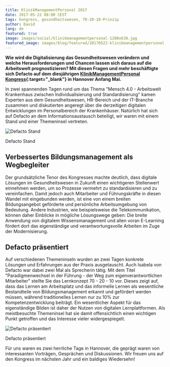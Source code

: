 ```yaml
---
title: KlinikManagementPersonal 2017
date: 2017-05-22 08:00 CEST
tags: kongress, gesundheitswesen, 70-20-10-Prinzip
author: David
lang: de
featured: true
image: images/social/klinikmanagementpersonal-1200x630.jpg
featured_image: images/blog/featured/20170522-klinikmanagementpersonal.jpg
---
```

**Wie wird die Digitalisierung das Gesundheitswesen verändern und welche Herausforderungen und Chancen lassen sich daraus auf die Arbeitswelt prognostizieren? Mit diesen Fragen und mehr beschäftigte sich Defacto auf dem diesjährigen [KlinikManagementPersonal Kongress](http://www.klinikmanagementpersonal.de/2017/home/){:target="_blank"} in Hannover Anfang Mai.**

In zwei spannenden Tagen rund um das Thema "Mensch 4.0 - Arbeitswelt Krankenhaus zwischen Individualisierung und Standardisierung" kamen Experten aus dem Gesundheitswesen, HR-Bereich und der IT-Branche zusammen und diskutierten angeregt über die derzeitigen digitalen Entwicklungen im Personalbereich der Krankenhäuser. Natürlich hat sich auf Defacto an dem Informationsaustausch beteiligt, wir waren mit einem Stand und einer Themeninsel vertreten.

![Defacto Stand](/images/blog/de/KlinikManagementPersonal-2017-01.jpg)
 <p class="caption">Defacto Stand</p>

## Verbessertes Bildungsmanagement als Wegbegleiter
Der grundsätzliche Tenor des Kongresses machte deutlich, dass digitale Lösungen im Gesundheitswesen in Zukunft einen wichtigeren Stellenwert einnehmen werden, um so Prozesse vermehrt zu standardisieren und zu vereinfachen. Damit jedoch auch Mitarbeiter und Führungskräfte in diesen Wandel mit eingebunden werden, ist eine von einem breiten Bildungsangebot geförderte und persönliche Arbeitsumgebung von Bedeutung. Andere Industrien, wie beispielsweise die Telekommunikation, können daher Einblicke in mögliche Lösungswege geben: Die breite Anwendung von digitalem Wissensmanagement und allen voran E-Learning fördert dort das eigenständige und verantwortungsvolle Arbeiten im Zuge der Modernisierung.

## Defacto präsentiert
Auf verschiedenen Themeninseln wurden an zwei Tagen konkrete Lösungen und Erfahrungen aus der Praxis ausgetauscht. Auch Isabela von Defacto war dabei zwei Mal als Sprecherin tätig. Mit dem Titel "Paradigmenwechsel in der Führung - der Weg zum eigenverantwortlichen Mitarbeiter" stellte Sie das Lernkonzept 70 - 20 - 10 vor. Dieses zeigt auf, dass das Lernen am Arbeitsplatz und das informelle Lernen als wesentliche Bestandteile von Bildungsmanagement erkannt und gefördert werden müssen, während traditionelles Lernen nur zu 10% zur Kompetenzentwicklung beiträgt. Ein wesentlicher Aspekt für das eigenständige Bilden ist daher der Nutzen von digitalen Lernplattformen. Als meistbesuchte Themeninsel hat sie damit offensichtlich einen wichtigen Punkt getroffen und das Interesse vieler widergespiegelt.

![Defacto präsentiert](/images/blog/de/KlinikManagementPersonal-2017-02.jpg)
 <p class="caption">Defacto präsentiert</p>

Für uns waren es zwei herrliche Tage in Hannover, die geprägt waren von interessanten Vorträgen, Gesprächen und Diskussionen. Wir freuen uns auf den Kongress im nächsten Jahr und ein baldiges Wiedersehn!
